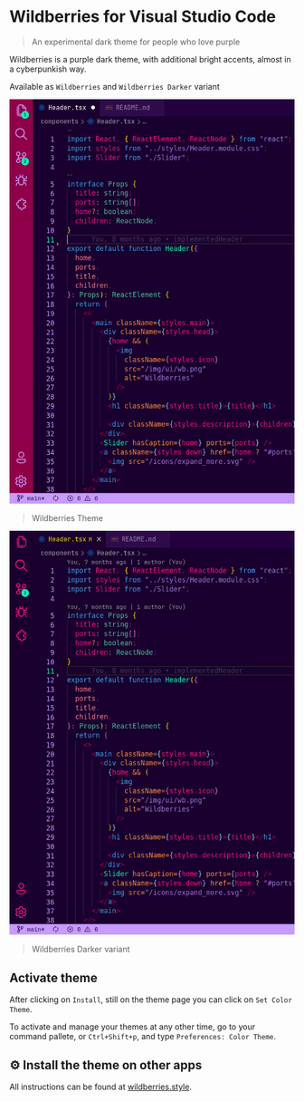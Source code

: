# Wildberries for Visual Studio Code

> An experimental dark theme for people who love purple

Wildberries is a purple dark theme, with additional bright accents, almost in a cyberpunkish way.

Available as `Wildberries` and `Wildberries Darker` variant

![wildberries vscode screenshot](https://raw.githubusercontent.com/gbgabo/wildberries-vscode-theme/main/screenshot.png)

> Wildberries Theme

![wildberries darker vscode screenshot](https://raw.githubusercontent.com/gbgabo/wildberries-vscode-theme/main/screenshot2.png)

> Wildberries Darker variant

## Activate theme

After clicking on `Install`, still on the theme page you can click on `Set Color Theme`.

To activate and manage your themes at any other time, go to your command pallete, or `Ctrl+Shift+p`, and type `Preferences: Color Theme`.

## ⚙️ Install the theme on other apps

All instructions can be found at [wildberries.style](https://wildberries.style/).
